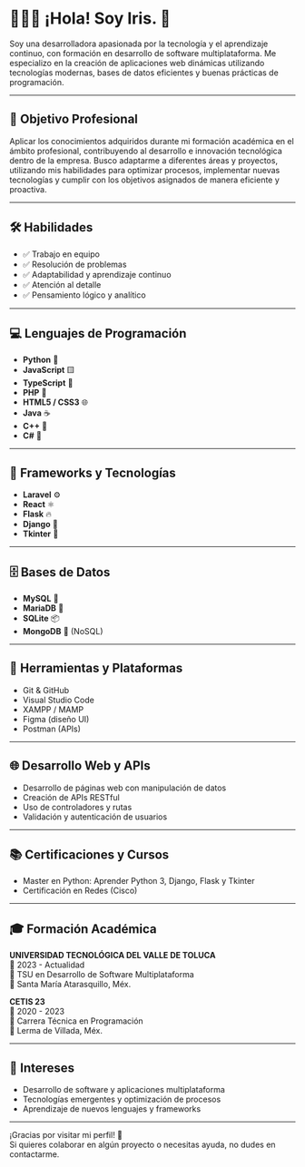 # 👩🏻‍💻 ¡Hola! Soy Iris. 👋

Soy una desarrolladora apasionada por la tecnología y el aprendizaje continuo, con formación en desarrollo de software multiplataforma. Me especializo en la creación de aplicaciones web dinámicas utilizando tecnologías modernas, bases de datos eficientes y buenas prácticas de programación.

---

## 🎯 Objetivo Profesional

Aplicar los conocimientos adquiridos durante mi formación académica en el ámbito profesional, contribuyendo al desarrollo e innovación tecnológica dentro de la empresa. Busco adaptarme a diferentes áreas y proyectos, utilizando mis habilidades para optimizar procesos, implementar nuevas tecnologías y cumplir con los objetivos asignados de manera eficiente y proactiva.

---

## 🛠️ Habilidades

- ✅ Trabajo en equipo  
- ✅ Resolución de problemas  
- ✅ Adaptabilidad y aprendizaje continuo  
- ✅ Atención al detalle  
- ✅ Pensamiento lógico y analítico  

---

## 💻 Lenguajes de Programación

- **Python** 🐍  
- **JavaScript** 🟨  
- **TypeScript** 🔷  
- **PHP** 🐘  
- **HTML5 / CSS3** 🌐  
- **Java** ☕  
- **C++** 💠  
- **C#** 🔳

---

## 🚀 Frameworks y Tecnologías

- **Laravel** ⚙️
- **React** ⚛️
- **Flask** 🔥
- **Django** 🌿
- **Tkinter** 🧩

---

## 🗄️ Bases de Datos

- **MySQL** 🐬  
- **MariaDB** 🌊  
- **SQLite** 📦  
- **MongoDB** 🍃 (NoSQL)  

---

## 🧰 Herramientas y Plataformas

- Git & GitHub
- Visual Studio Code
- XAMPP / MAMP
- Figma (diseño UI)
- Postman (APIs)

---

## 🌐 Desarrollo Web y APIs

- Desarrollo de páginas web con manipulación de datos
- Creación de APIs RESTful
- Uso de controladores y rutas
- Validación y autenticación de usuarios

---

## 📚 Certificaciones y Cursos

- Master en Python: Aprender Python 3, Django, Flask y Tkinter
- Certificación en Redes (Cisco)

---

## 🎓 Formación Académica

**UNIVERSIDAD TECNOLÓGICA DEL VALLE DE TOLUCA**  
📅 2023 - Actualidad  
📘 TSU en Desarrollo de Software Multiplataforma  
📍 Santa María Atarasquillo, Méx.  

**CETIS 23**  
📅 2020 - 2023  
📘 Carrera Técnica en Programación  
📍 Lerma de Villada, Méx.

---

## 📌 Intereses

- Desarrollo de software y aplicaciones multiplataforma  
- Tecnologías emergentes y optimización de procesos  
- Aprendizaje de nuevos lenguajes y frameworks  

---

¡Gracias por visitar mi perfil! 🚀  
Si quieres colaborar en algún proyecto o necesitas ayuda, no dudes en contactarme.

